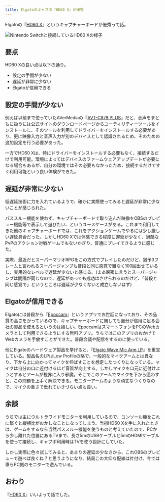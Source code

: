 ```yaml
---
title: Elgatoのキャプボ『HD60 X』が優秀
---
```


Elgatoの『[HD60 X](https://www.amazon.co.jp/dp/B0CDWRBWY8)』というキャプチャーボードが優秀って話。

![](https://i.imgur.com/7HpjNkdh.jpg "Nintendo Switchと接続しているHD60 Xの様子")

## 要点

HD60 Xの良い点は以下の通り。

- 設定の手間が少ない
- 遅延が非常に少ない
- Elgatoが信用できる

## 設定の手間が少ない

例えば以前まで使っていたAVerMediaの『[AVT-C878 PLUS](https://www.amazon.co.jp/dp/B07C2ZYHF5)』だと、音声をまともに扱うには公式サイトのダウンロードページからユーティリティーツールをインストールし、そのツールを利用してドライバーをインストールする必要があり、更に映像入力と音声入力が別のデバイスとして認識されるため、そのための追加設定を行う必要があった。

一方でHD60 Xは、特にドライバーをインストールする必要もなく、接続するだけで利用可能。環境によってはデバイスのファームウェアアップデートが必要になる場合もあるが、自分の環境ではその必要もなかったため、接続するだけですぐ利用可能という良い体験ができた。

## 遅延が非常に少ない

低遅延技術に力を入れているようで、確かに実際使ってみると遅延が非常に少ないことが感じられた。

パススルー機能を使わず、キャプチャーボードで取り込んだ映像をOBSのプレビュー機能等で表示して遊びたい、というユースケースがある。これまで利用してきた他のキャプチャーボードでは、これをアクションゲームでやるには少し厳しい遅延具合だった。しかしHD60 Xでは体感できる程度に遅延が少なく、過酷なPvPのアクション対戦ゲームでもないかぎり、普通にプレイできるように感じた。

実際、最近だとスーパーマリオRPGをこの方式でプレイしたのだけど、猶予3フレームと言われるスーパージャンプも普段と同じ感覚で難なく100回出せているし、実用的なレベルで遅延が少ないと感じる。(まあ厳密に言うとスーパージャンプは間隔が同じなので、遅延があっても成功はさせられるのだけど、「普段と同じ感覚で」というところは遅延が少なくないと成立しないはず)

## Elgatoが信用できる

Elgatoには普段から『[Epoccam](https://www.elgato.com/jp/ja/s/epoccam)』というアプリでお世話になっており、その品質の高さをかっているので、キャプチャーボードに関しても自分が信用に足る会社の製品を使えるというのは嬉しい。EpoccamはスマートフォンをPCのWebカメラとして利用できるようにする無料アプリ。うちではこのアプリのおかげでWebカメラを手放すことができた。普段会議や配信をするのに使っている。

他にElgatoのハードウェア製品を挙げると、『[Elgato Wave Mic Arm LP](https://www.amazon.co.jp/dp/B0CDWRJ6LB)』を重宝している。製品名のLPはLow Profileの略で、一般的なマイクアームとは異なり、下から上に向かってマイクを伸ばすことを想定したつくりになっている。マイクは自分の口に近付けるほど音質が向上する。しかしマイクを口元に近付けようとするとアームが視界に入り邪魔。そこでこのアームでマイクを下から這わすと、この問題を上手く解決できる。モニターアームのような頑丈なつくりなので、マイクの重さで垂れていきづらい点も良い。

## 余談

うちでは主にウルトラワイドモニターを利用しているので、コンソール機をこれに繋ぐと縦横比がおかしなことになってしまう。当初HD60 Xを手に入れたときは、ゲームをするなら当然パススルー機能を使うものと考えていたので、PCから少し離れた位置にあるTVまで、長さ5mのUSBケーブルと5mのHDMIケーブルを使って接続し、キャプボ利用時はTVを使う設計にしていた。

しかし実際に色々試してみると、あまりの遅延の少なさから、これOBSのプレビューで遊べば良くね？と思うようになり、結局この大仰な配線は片付け、今では専らPC側のモニターで遊んでいる。

## おわり

『[HD60 X](https://www.amazon.co.jp/dp/B0CDWRBWY8)』いいよって話でした。
